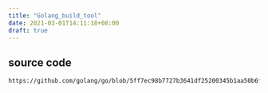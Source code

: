 ```yaml
---
title: "Golang_build_tool"
date: 2021-03-01T14:11:18+08:00
draft: true
---
```


## source code

```text
https://github.com/golang/go/blob/5ff7ec98b7727b3641df25200345b1aa50b6ff35/src/cmd/go/internal/work/build.go#L33
```